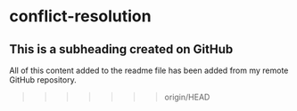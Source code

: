 # conflict-resolution

## This is a subheading created on GitHub

All of this content added to the readme file has been added from my remote GitHub repository.

> > > > > > > origin/HEAD
